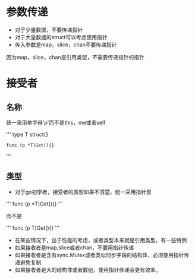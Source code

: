 # 参数传递

* 对于少量数据，不要传递指针
* 对于大量数据的struct可以考虑使用指针
* 传入参数是map，slice，chan不要传递指针

因为map，slice，chan是引用类型，不需要传递指针的指针

# 接受者

## 名称
统一采用单字母'p'而不是this，me或者self

'''
    type T struct{} 

    func (p *T)Get(){}
'''

## 类型

* 对于go初学者，接受者的类型如果不清楚，统一采用指针型

'''
func (p *T)Get(){}
'''

而不是

'''
func (p T)Get(){}
'''

* 在某些情况下，出于性能的考虑，或者类型本来就是引用类型，有一些特例
* 如果接收者是map,slice或者chan，不要用指针传递
* 如果接收者是含有sync.Mutex或者类似同步字段的结构体，必须使用指针传递避免复制
* 如果接收者是大的结构体或者数组，使用指针传递会更有效率。
